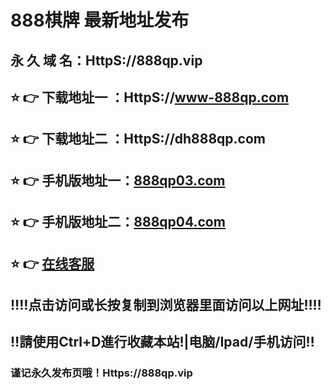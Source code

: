 # 888棋牌 最新地址发布 
## 永 久 域 名：HttpS://888qp.vip
## ⭐️ 👉 下载地址一 ：HttpS://www-888qp.com
## ⭐️ 👉 下载地址二 ：HttpS://dh888qp.com
## ⭐️ 👉 手机版地址一：<a href="http://www.888qp03.com">888qp03.com</a>
## ⭐️ 👉 手机版地址二：<a href="http://www.888qp04.com">888qp04.com</a>
## ⭐️ 👉  <a href="https://acia.onlycallcentre.com/chat/chatClient/chatbox.jsp?companyID=80024621&configID=1471">在线客服</a>
## ‼️‼️点击访问或长按复制到浏览器里面访问以上网址‼️‼️
## ‼️請使用Ctrl+D進行收藏本站!|电脑/Ipad/手机访问‼️
### 谨记永久发布页哦！Https://888qp.vip
